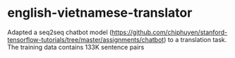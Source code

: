 # english-vietnamese-translator
Adapted a seq2seq chatbot model (https://github.com/chiphuyen/stanford-tensorflow-tutorials/tree/master/assignments/chatbot) to a translation task. The training data contains 133K sentence pairs
